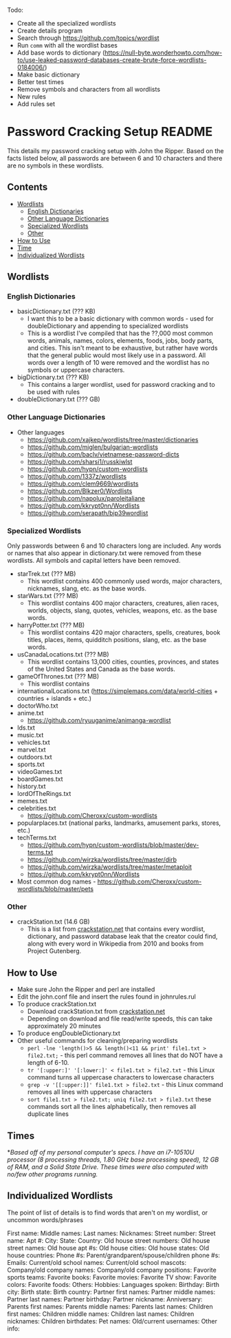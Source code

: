 Todo:
- Create all the specialized wordlists
- Create details program
- Search through https://github.com/topics/wordlist
- Run `comm` with all the wordlist bases
- Add base words to dictionary (https://null-byte.wonderhowto.com/how-to/use-leaked-password-databases-create-brute-force-wordlists-0184006/)
- Make basic dictionary
- Better test times
- Remove symbols and characters from all wordlists
- New rules
- Add rules set

# Password Cracking Setup README
This details my password cracking setup with John the Ripper. Based on the facts listed below, all passwords are between 6 and 10 characters and there are no symbols in these wordlists. 

## Contents
* [Wordlists](#wordlists)
    * [English Dictionaries](#english-dictionaries)
    * [Other Language Dictionaries](#other-language-dictionaries)
    * [Specialized Wordlists](#specialized-wordlists)
    * [Other](#other)
* [How to Use](#how-to-use)
* [Time](#time)
* [Individualized Wordlists](#individualized-wordlists)

## Wordlists
### English Dictionaries
* basicDictionary.txt (??? KB)
    * I want this to be a basic dictionary with common words - used for doubleDictionary and appending to specialized wordlists
    * This is a wordlist I've compiled that has the ??,000 most common words, animals, names, colors, elements, foods, jobs, body parts, and cities. This isn't meant to be exhaustive, but rather have words that the general public would most likely use in a password. All words over a length of 10 were removed and the wordlist has no symbols or uppercase characters.
* bigDictionary.txt (??? KB)
    * This contains a larger wordlist, used for password cracking and to be used with rules
* doubleDictionary.txt (??? GB)

### Other Language Dictionaries
* Other languages
    * https://github.com/xajkep/wordlists/tree/master/dictionaries
    * https://github.com/miglen/bulgarian-wordlists
    * https://github.com/baclv/vietnamese-password-dicts
    * https://github.com/sharsi1/russkiwlst
    * https://github.com/hypn/custom-wordlists
    * https://github.com/1337z/wordlists
    * https://github.com/clem9669/wordlists
    * https://github.com/Blkzer0/Wordlists
    * https://github.com/napolux/paroleitaliane
    * https://github.com/kkrypt0nn/Wordlists
    * https://github.com/serapath/bip39wordlist

### Specialized Wordlists
Only passwords between 6 and 10 characters long are included. Any words or names that also appear in dictionary.txt were removed from these wordlists. All symbols and capital letters have been removed. 

* starTrek.txt (??? MB)
    * This wordlist contains 400 commonly used words, major characters, nicknames, slang, etc. as the base words.
* starWars.txt (??? MB)
    * This wordlist contains 400 major characters, creatures, alien races, worlds, objects, slang, quotes, vehicles, weapons, etc. as the base words.
* harryPotter.txt (??? MB)
    * This wordlist contains 420 major characters, spells, creatures, book titles, places, items, quidditch positions, slang, etc. as the base words.
* usCanadaLocations.txt (??? MB)
    * This wordlist contains 13,000 cities, counties, provinces, and states of the United States and Canada as the base words.
* gameOfThrones.txt (??? MB)
    * This wordlist contains
* internationalLocations.txt (https://simplemaps.com/data/world-cities + countries + islands + etc.)
* doctorWho.txt
* anime.txt
    * https://github.com/ryuuganime/animanga-wordlist
* lds.txt
* music.txt
* vehicles.txt
* marvel.txt
* outdoors.txt
* sports.txt
* videoGames.txt
* boardGames.txt
* history.txt
* lordOfTheRings.txt
* memes.txt
* celebrities.txt
    * https://github.com/Cheroxx/custom-wordlists
* popularplaces.txt (national parks, landmarks, amusement parks, stores, etc.)
* techTerms.txt
    * https://github.com/hypn/custom-wordlists/blob/master/dev-terms.txt
    * https://github.com/wirzka/wordlists/tree/master/dirb
    * https://github.com/wirzka/wordlists/tree/master/metaploit
    * https://github.com/kkrypt0nn/Wordlists
* Most common dog names - https://github.com/Cheroxx/custom-wordlists/blob/master/pets

### Other
* crackStation.txt (14.6 GB)
    * This is a list from [crackstation.net](https://crackstation.net/crackstation-wordlist-password-cracking-dictionary.htm) that contains every wordlist, dictionary, and password database leak that the creator could find, along with every word in Wikipedia from 2010 and books from Project Gutenberg.

## How to Use
* Make sure John the Ripper and perl are installed
* Edit the john.conf file and insert the rules found in johnrules.rul
* To produce crackStation.txt
    * Download crackStation.txt from [crackstation.net](https://crackstation.net/crackstation-wordlist-password-cracking-dictionary.htm)
    * Depending on download and file read/write speeds, this can take approximately 20 minutes
* To produce engDoubleDictionary.txt
* Other useful commands for cleaning/preparing wordlists
    * `perl -lne 'length()>5 && length()<11 && print' file1.txt > file2.txt;` - this perl command removes all lines that do NOT have a length of 6-10.
    * `tr '[:upper:]' '[:lower:]' < file1.txt > file2.txt` - this Linux command turns all uppercase characters to lowercase characters
    * `grep -v '[[:upper:]]' file1.txt > file2.txt` - this Linux command removes all lines with uppercase characters
    * `sort file1.txt > file2.txt; uniq file2.txt > file3.txt` these commands sort all the lines alphabetically, then removes all duplicate lines

## Times
**Based off of my personal computer's specs. I have an i7-10510U processor (8 processing threads, 1.80 GHz base processing speed), 12 GB of RAM, and a Solid State Drive. These times were also computed with no/few other programs running.*

## Individualized Wordlists
The point of list of details is to find words that aren't on my wordlist, or uncommon words/phrases

First name:
Middle names:
Last names:
Nicknames: 
Street number:
Street name:
Apt #:
City:
State:
Country:
Old house street numbers:
Old house street names:
Old house apt #s:
Old house cities:
Old house states:
Old house countries:
Phone #s:
Parent/grandparent/spouse/children phone #s:
Emails:
Current/old school names:
Current/old school mascots:
Company/old company names:
Company/old company positions:
Favorite sports teams:
Favorite books:
Favorite movies:
Favorite TV show:
Favorite colors:
Favorite foods:
Others:
Hobbies:
Languages spoken:
Birthday:
Birth city:
Birth state:
Birth country:
Partner first names:
Partner middle names:
Partner last names:
Partner birthday:
Partner nickname:
Anniversary:
Parents first names:
Parents middle names:
Parents last names:
Children first names:
Children middle names:
Children last names:
Children nicknames:
Children birthdates:
Pet names:
Old/current usernames:
Other info:
